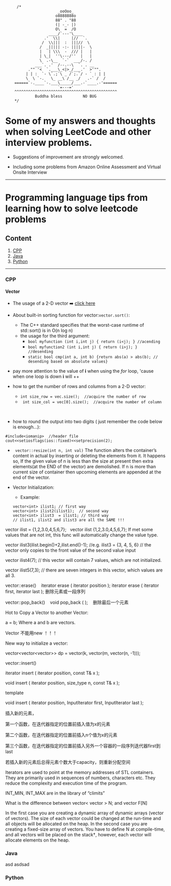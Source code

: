          /*
                           _ooOoo_
                          o8888888o
                          88" . "88
                          (| -_- |)
                          O\  =  /O
                       ____/`---'\____
                     .'  \\|     |//  `.
                    /  \\|||  :  |||//  \
                   /  _||||| -:- |||||-  \
                   |   | \\\  -  /// |   |
                   | \_|  ''\---/''  |   |
                   \  .-\__  `-`  ___/-. /
                 ___`. .'  /--.--\  `. . __
              ."" '<  `.___\_<|>_/___.'  >'"".
             | | :  `- \`.;`\ _ /`;.`/ - ` : | |
             \  \ `-.   \_ __\ /__ _/   .-` /  /
        ======`-.____`-.___\_____/___.-`____.-'======
                           `=---='
        ^^^^^^^^^^^^^^^^^^^^^^^^^^^^^^^^^^^^^^^^^^^^^
                 Buddha bless         NO BUG
        */
  
# Some of my answers and thoughts when solving LeetCode and other interview problems.

- Suggestions of improvement are strongly welcomed.

- Including some problems from Amazon Online Assessment and Virtual Onsite Interview

---

# Programming language tips from learning how to solve leetcode problems

## Content

1. [CPP](#CPP)
2. [Java](#Java)
3. [Python](#Python)

---

### CPP <a name="CPP"></a>
#### Vector
+ The usage of a 2-D vector ➡️ [click here](https://www.digitalocean.com/community/tutorials/2d-vectors-in-c-plus-plus) 

+ About built-in sorting function for vector:```vector.sort()```:
	- The C++ standard specifies that the worst-case runtime of std::sort() is in O(n log n)
	-  the usage for the third argument:
		- ``` bool myfunction (int i,int j) { return (i<j); } //acending ```
		- ```bool myfunction2 (int i,int j) { return (i>j); }  //desending ```
		- ```static bool cmp(int a, int b) {return abs(a) > abs(b); // desending based on absolute values} ```


+ pay more attention to the value of **i** when using the *for* loop, 'cause when one loop is down **i** will ++


+ how to get the number of rows and columns from a 2-D vector:
	+ ```int size_row = vec.size();  //acquire the number of row ```
	+ ``` int size_col = vec[0].size();  //acquire the number of column```
	
 
+ how to round the output into two digits ( just remember the code below is enough...):

``` 
#include<iomanip>  //header file
cout<<setiosflags(ios::fixed)<<setprecision(2);
```

+ ``` vector::resize(int n, int val)```
The function alters the container’s content in actual by inserting or deleting the elements from it. It happens so,
If the given value of n is less than the size at present then extra elements(at the END of the vector) are demolished.
If n is more than current size of container then upcoming elements are appended at the end of the vector.

+ Vector Initialization: 
	+ Example:
	
	```
	vector<int> ilist1; // first way
	vector<int> ilist2(ilist1);  // second way
	vector<int> ilist3  = ilist1; // third way
	// ilist1, ilist2 and ilist3 are all the SAME !!!
	```

 vector<int> ilist = {1,2,3.0,4,5,6,7};
       vector<int> ilist {1,2,3.0,4,5,6,7};
If met some values that are not int, this func will automatically change the value type. 

 vector<int> ilist3(ilist.begin()+2,ilist.end()-1); //e.g. ilist3 = {3, 4, 5, 6} 
// the vector only copies to the front value of the second value input

 vector<int> ilist4(7); // this vector will contain 7 values, which are not initialized. 

 vector<int> ilist5(7,3); // there are seven integers in this vector, which values are all 3. 


vector::erase()
   iterator erase ( iterator position );
iterator erase ( iterator first, iterator last );
删除元素或一段序列


vector::pop_back()
   void pop_back ( );
   删除最后一个元素



Hot to Copy a Vector to another Vector:

a = b;
Where a and b are vectors.



Vector 不能用new ！！！


New way to initialize a vector:

vector<vector<vector<int>>> dp = vector(k, vector(m, vector(n, -1)));


vector::insert()

   iterator insert ( iterator position, const T& x );

   void insert ( iterator position, size_type n, const T& x );

template <class InputIterator>

void insert ( iterator position, InputIterator first, InputIterator last );

   插入新的元素，

第一个函数，在迭代器指定的位置前插入值为x的元素

第二个函数，在迭代器指定的位置前插入n个值为x的元素

第三个函数，在迭代器指定的位置前插入另外一个容器的一段序列迭代器first到last

若插入新的元素后总得元素个数大于capacity，则重新分配空间

Iterators are used to point at the memory addresses of STL containers. They are primarily used in sequences of numbers, characters etc. They reduce the complexity and execution time of the program.

INT_MIN, INT_MAX are in the library of “climits”



What is the difference between
vector< vector<int> > N; 
and
vector<int> F[N]

In the first case you are creating a dynamic array of dynamic arrays (vector of vectors). The size of each vector could be changed at the run-time and all objects will be allocated on the heap.
In the second case you are creating a fixed-size array of vectors. You have to define N at compile-time, and all vectors will be placed on the stack†, however, each vector will allocate elements on the heap.


### Java <a name="Java"></a>

asd
asdsad

### Python <a name="Python"></a>